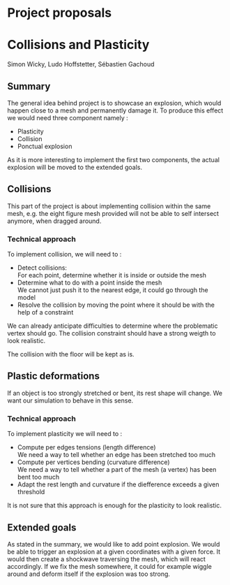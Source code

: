 # Project proposals
 
# Collisions and Plasticity
Simon Wicky, Ludo Hoffstetter, Sébastien Gachoud

## Summary
The general idea behind project is to showcase an explosion, which would happen close to a mesh and permanently damage it.
To produce this effect we would need three component namely :

* Plasticity
* Collision
* Ponctual explosion

As it is more interesting to implement the first two components, the actual explosion will be moved to the extended goals.


## Collisions
This part of the project is about implementing collision within the same mesh, e.g. the eight figure mesh provided will not be able to self intersect anymore, when dragged around. 
### Technical approach
To implement collision, we will need to :

* Detect collisions:  
  For each point, determine whether it is inside or outside the mesh
* Determine what to do with a point inside the mesh  
  We cannot just push it to the nearest edge, it could go through the model
* Resolve the collision by moving the point where it should be with the help of a constraint

We can already anticipate difficulties to determine where the problematic vertex should go. 
The collision constraint should have a strong weigth to look realistic.

The collision with the floor will be kept as is.

## Plastic deformations
If an object is too strongly stretched or bent, its rest shape will change. We want our simulation to behave in this sense.

### Technical approach
To implement plasticity we will need to :
 
* Compute per edges tensions (length difference)  
  We need a way to tell whether an edge has been stretched too much
* Compute per vertices bending (curvature difference)  
  We need a way to tell whether a part of the mesh (a vertex) has been bent too much
* Adapt the rest length and curvature if the diefference exceeds a given threshold

It is not sure that this approach is enough for the plasticity to look realistic.

## Extended goals

As stated in the summary, we would like to add point explosion. We would be able to trigger an explosion at a given coordinates with a given force. It would then create a shockwave traversing the mesh, which will react accordingly. If we fix the mesh somewhere, it could for example wiggle around and deform itself if the explosion was too strong.



